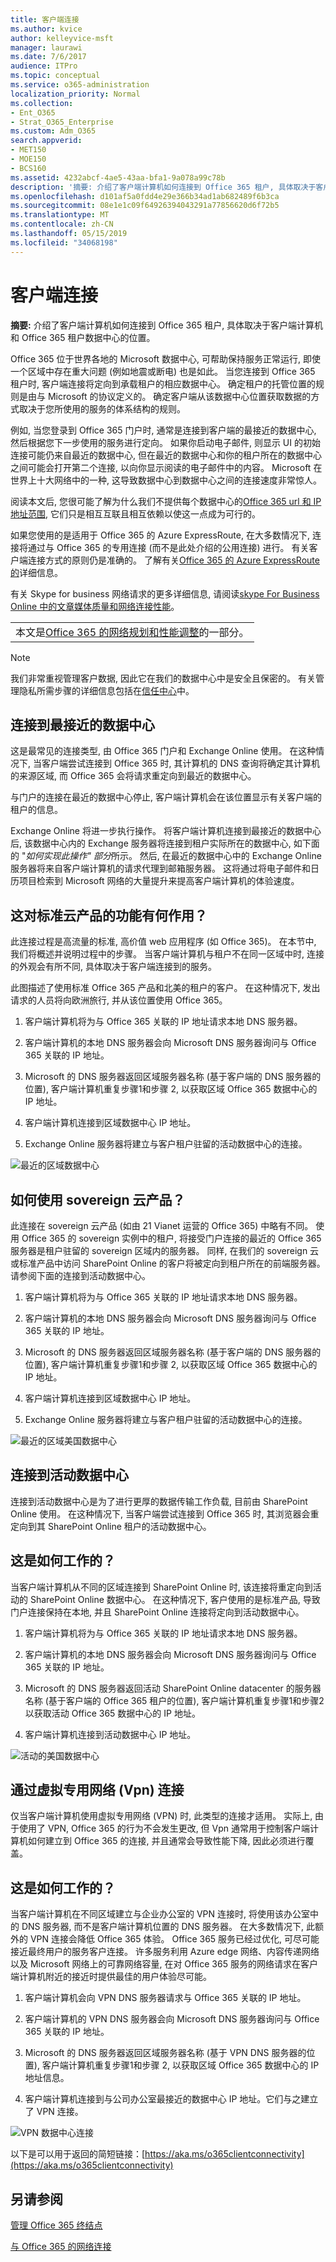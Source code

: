 ```yaml
---
title: 客户端连接
ms.author: kvice
author: kelleyvice-msft
manager: laurawi
ms.date: 7/6/2017
audience: ITPro
ms.topic: conceptual
ms.service: o365-administration
localization_priority: Normal
ms.collection:
- Ent_O365
- Strat_O365_Enterprise
ms.custom: Adm_O365
search.appverid:
- MET150
- MOE150
- BCS160
ms.assetid: 4232abcf-4ae5-43aa-bfa1-9a078a99c78b
description: '摘要: 介绍了客户端计算机如何连接到 Office 365 租户, 具体取决于客户端计算机和 Office 365 租户数据中心的位置。'
ms.openlocfilehash: d101af5a0fdd4e29e366b34ad1ab682489f6b3ca
ms.sourcegitcommit: 08e1e1c09f64926394043291a77856620d6f72b5
ms.translationtype: MT
ms.contentlocale: zh-CN
ms.lasthandoff: 05/15/2019
ms.locfileid: "34068198"
---
```

# <a name="client-connectivity"></a>客户端连接

 **摘要:** 介绍了客户端计算机如何连接到 Office 365 租户, 具体取决于客户端计算机和 Office 365 租户数据中心的位置。
  
Office 365 位于世界各地的 Microsoft 数据中心, 可帮助保持服务正常运行, 即使一个区域中存在重大问题 (例如地震或断电) 也是如此。 当您连接到 Office 365 租户时, 客户端连接将定向到承载租户的相应数据中心。 确定租户的托管位置的规则是由与 Microsoft 的协议定义的。 确定客户端从该数据中心位置获取数据的方式取决于您所使用的服务的体系结构的规则。
  
例如, 当您登录到 Office 365 门户时, 通常是连接到客户端的最接近的数据中心, 然后根据您下一步使用的服务进行定向。 如果你启动电子邮件, 则显示 UI 的初始连接可能仍来自最近的数据中心, 但在最近的数据中心和你的租户所在的数据中心之间可能会打开第二个连接, 以向你显示阅读的电子邮件中的内容。 Microsoft 在世界上十大网络中的一种, 这导致数据中心到数据中心之间的连接速度非常惊人。
  
阅读本文后, 您很可能了解为什么我们不提供每个数据中心的[Office 365 url 和 IP 地址范围](https://support.office.com/article/8548a211-3fe7-47cb-abb1-355ea5aa88a2), 它们只是相互互联且相互依赖以使这一点成为可行的。
  
如果您使用的是适用于 Office 365 的 Azure ExpressRoute, 在大多数情况下, 连接将通过与 Office 365 的专用连接 (而不是此处介绍的公用连接) 进行。 有关客户端连接方式的原则仍是准确的。 了解有关[Office 365 的 Azure ExpressRoute 的](azure-expressroute.md)详细信息。
  
有关 Skype for business 网络请求的更多详细信息, 请阅读[skype For Business Online 中的文章媒体质量和网络连接性能](https://support.office.com/article/Media-Quality-and-Network-Connectivity-Performance-in-Skype-for-Business-Online-5fe3e01b-34cf-44e0-b897-b0b2a83f0917)。

||
|:-----|
| 本文是[Office 365 的网络规划和性能调整](https://aka.ms/tune)的一部分。|

> [!NOTE]
> 我们非常重视管理客户数据, 因此它在我们的数据中心中是安全且保密的。 有关管理隐私所需步骤的详细信息包括在[信任中心](https://go.microsoft.com/fwlink/?LinkID=397383)中。
  
## <a name="connecting-to-the-nearest-datacenter"></a>连接到最接近的数据中心

这是最常见的连接类型, 由 Office 365 门户和 Exchange Online 使用。 在这种情况下, 当客户端尝试连接到 Office 365 时, 其计算机的 DNS 查询将确定其计算机的来源区域, 而 Office 365 会将请求重定向到最近的数据中心。
  
与门户的连接在最近的数据中心停止, 客户端计算机会在该位置显示有关客户端的租户的信息。
  
Exchange Online 将进一步执行操作。 将客户端计算机连接到最接近的数据中心后, 该数据中心内的 Exchange 服务器将连接到租户实际所在的数据中心, 如下面的 "*如何实现此操作" 部分*所示。 然后, 在最近的数据中心中的 Exchange Online 服务器将来自客户端计算机的请求代理到邮箱服务器。 这将通过将电子邮件和日历项目检索到 Microsoft 网络的大量提升来提高客户端计算机的体验速度。
  
## <a name="how-does-this-work-for-standard-cloud-offerings"></a>这对标准云产品的功能有何作用？

此连接过程是高流量的标准, 高价值 web 应用程序 (如 Office 365)。 在本节中, 我们将概述并说明过程中的步骤。 当客户端计算机与租户不在同一区域中时, 连接的外观会有所不同, 具体取决于客户端连接到的服务。
  
 此图描述了使用标准 Office 365 产品和北美的租户的客户。 在这种情况下, 发出请求的人员将向欧洲旅行, 并从该位置使用 Office 365。
  
1. 客户端计算机将为与 Office 365 关联的 IP 地址请求本地 DNS 服务器。

2. 客户端计算机的本地 DNS 服务器会向 Microsoft DNS 服务器询问与 Office 365 关联的 IP 地址。

3. Microsoft 的 DNS 服务器返回区域服务器名称 (基于客户端的 DNS 服务器的位置), 客户端计算机重复步骤1和步骤 2, 以获取区域 Office 365 数据中心的 IP 地址。

4. 客户端计算机连接到区域数据中心 IP 地址。

5. Exchange Online 服务器将建立与客户租户驻留的活动数据中心的连接。

![最近的区域数据中心](media/4ea108e9-a299-4e3d-b0d3-469b434ff899.png)
  
## <a name="how-does-this-work-for-sovereign-cloud-offerings"></a>如何使用 sovereign 云产品？

此连接在 sovereign 云产品 (如由 21 Vianet 运营的 Office 365) 中略有不同。 使用 Office 365 的 sovereign 实例中的租户, 将接受门户连接的最近的 Office 365 服务器是租户驻留的 sovereign 区域内的服务器。 同样, 在我们的 sovereign 云或标准产品中访问 SharePoint Online 的客户将被定向到租户所在的前端服务器。 请参阅下面的连接到活动数据中心。
  
1. 客户端计算机将为与 Office 365 关联的 IP 地址请求本地 DNS 服务器。

2. 客户端计算机的本地 DNS 服务器会向 Microsoft DNS 服务器询问与 Office 365 关联的 IP 地址。

3. Microsoft 的 DNS 服务器返回区域服务器名称 (基于客户端的 DNS 服务器的位置), 客户端计算机重复步骤1和步骤 2, 以获取区域 Office 365 数据中心的 IP 地址。

4. 客户端计算机连接到区域数据中心 IP 地址。

5. Exchange Online 服务器将建立与客户租户驻留的活动数据中心的连接。

![最近的区域美国数据中心](media/c0628c54-0059-48c5-8a0f-41bf392ee182.png)
  
## <a name="connecting-to-the-active-datacenter"></a>连接到活动数据中心

连接到活动数据中心是为了进行更厚的数据传输工作负载, 目前由 SharePoint Online 使用。 在这种情况下, 当客户端尝试连接到 Office 365 时, 其浏览器会重定向到其 SharePoint Online 租户的活动数据中心。
  
## <a name="how-does-this-work"></a>这是如何工作的？

当客户端计算机从不同的区域连接到 SharePoint Online 时, 该连接将重定向到活动的 SharePoint Online 数据中心。 在这种情况下, 客户使用的是标准产品, 导致门户连接保持在本地, 并且 SharePoint Online 连接将定向到活动数据中心。
  
1. 客户端计算机将为与 Office 365 关联的 IP 地址请求本地 DNS 服务器。

2. 客户端计算机的本地 DNS 服务器会向 Microsoft DNS 服务器询问与 Office 365 关联的 IP 地址。

3. Microsoft 的 DNS 服务器返回活动 SharePoint Online datacenter 的服务器名称 (基于客户端的 Office 365 租户的位置), 客户端计算机重复步骤1和步骤2以获取活动 Office 365 数据中心的 IP 地址。

4. 客户端计算机连接到活动数据中心 IP 地址。

![活动的美国数据中心](media/c6d2933f-49cb-4536-bea7-c868707755ae.png)
  
## <a name="connecting-over-virtual-private-networks-vpns"></a>通过虚拟专用网络 (Vpn) 连接

仅当客户端计算机使用虚拟专用网络 (VPN) 时, 此类型的连接才适用。 实际上, 由于使用了 VPN, Office 365 的行为不会发生更改, 但 Vpn 通常用于控制客户端计算机如何建立到 Office 365 的连接, 并且通常会导致性能下降, 因此必须进行覆盖。
  
## <a name="how-does-this-work"></a>这是如何工作的？

当客户端计算机在不同区域建立与企业办公室的 VPN 连接时, 将使用该办公室中的 DNS 服务器, 而不是客户端计算机位置的 DNS 服务器。 在大多数情况下, 此额外的 VPN 连接会降低 Office 365 体验。 Office 365 服务已经过优化, 可尽可能接近最终用户的服务客户连接。 许多服务利用 Azure edge 网络、内容传递网络以及 Microsoft 网络上的可靠网络容量, 在对 Office 365 服务的网络请求在客户端计算机附近的接近时提供最佳的用户体验尽可能。
  
1. 客户端计算机会向 VPN DNS 服务器请求与 Office 365 关联的 IP 地址。

2. 客户端计算机的 VPN DNS 服务器会向 Microsoft DNS 服务器询问与 Office 365 关联的 IP 地址。

3. Microsoft 的 DNS 服务器返回区域服务器名称 (基于 VPN DNS 服务器的位置), 客户端计算机重复步骤1和步骤 2, 以获取区域 Office 365 数据中心的 IP 地址信息。

4. 客户端计算机连接到与公司办公室最接近的数据中心 IP 地址。它们与之建立了 VPN 连接。

![VPN 数据中心连接](media/b5f4c06c-65a3-462d-aae8-9a4602dd8d9e.png)
  
以下是可以用于返回的简短链接：[https://aka.ms/o365clientconnectivity](https://aka.ms/o365clientconnectivity)
  
## <a name="see-also"></a>另请参阅

[管理 Office 365 终结点](https://support.office.com/article/99cab9d4-ef59-4207-9f2b-3728eb46bf9a)
  
[与 Office 365 的网络连接](network-connectivity.md)
